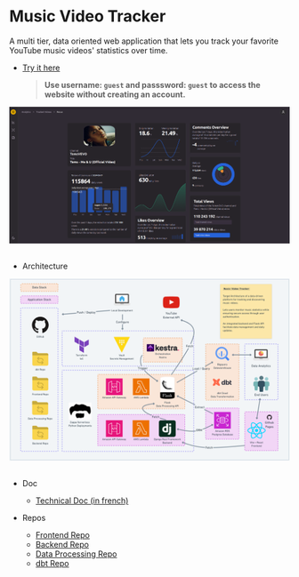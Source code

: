 # Music Video Tracker

A multi tier, data oriented web application that lets you track your favorite YouTube music videos' statistics over time.
- [Try it here](https://caidam.github.io/project-project-front)
    > **Use username: `guest` and passsword: `guest` to access the website without creating an account.**

<img src="./misc/focus_page.png" alt="Description" width=800 >

##

- Architecture

<img src="./misc/project-project-target-architecture.png" alt="Description" width=800>

##

- Doc

  - [Technical Doc (in french)](./misc/public_mvt_dossier_projet.pdf)

- Repos
  
  - [Frontend Repo]()
  - [Backend Repo]()
  - [Data Processing Repo]()
  - [dbt Repo]()
